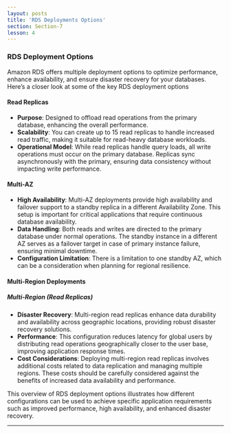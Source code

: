 ```yaml
---
layout: posts
title: 'RDS Deployments Options'
section: Section-7
lesson: 4
---
```


### RDS Deployment Options

Amazon RDS offers multiple deployment options to optimize performance, enhance availability, and ensure disaster recovery for your databases. Here’s a closer look at some of the key RDS deployment options

<!-- pagebreak -->

#### Read Replicas

- **Purpose**: Designed to offload read operations from the primary database, enhancing the overall performance.
- **Scalability**: You can create up to 15 read replicas to handle increased read traffic, making it suitable for read-heavy database workloads.
- **Operational Model**: While read replicas handle query loads, all write operations must occur on the primary database. Replicas sync asynchronously with the primary, ensuring data consistency without impacting write performance.

<!-- pagebreak -->

#### Multi-AZ

- **High Availability**: Multi-AZ deployments provide high availability and failover support to a standby replica in a different Availability Zone. This setup is important for critical applications that require continuous database availability.
- **Data Handling**: Both reads and writes are directed to the primary database under normal operations. The standby instance in a different AZ serves as a failover target in case of primary instance failure, ensuring minimal downtime.
- **Configuration Limitation**: There is a limitation to one standby AZ, which can be a consideration when planning for regional resilience.

<!-- pagebreak -->

#### Multi-Region Deployments

##### Multi-Region (Read Replicas)

- **Disaster Recovery**: Multi-region read replicas enhance data durability and availability across geographic locations, providing robust disaster recovery solutions.
- **Performance**: This configuration reduces latency for global users by distributing read operations geographically closer to the user base, improving application response times.
- **Cost Considerations**: Deploying multi-region read replicas involves additional costs related to data replication and managing multiple regions. These costs should be carefully considered against the benefits of increased data availability and performance.

This overview of RDS deployment options illustrates how different configurations can be used to achieve specific application requirements such as improved performance, high availability, and enhanced disaster recovery.

---
